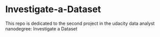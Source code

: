 # Investigate-a-Dataset
This repo is dedicated to the second project in the udacity data analyst nanodegree: Investigate a Dataset
